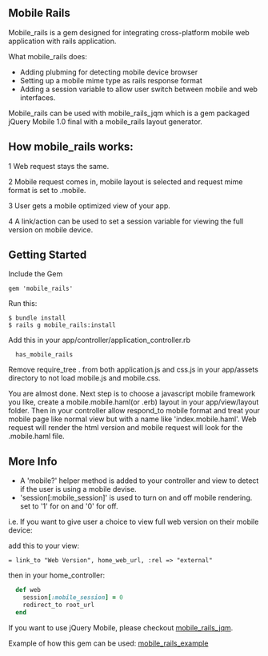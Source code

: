 Mobile Rails 
---------------

Mobile_rails is a gem designed for integrating cross-platform mobile web application with rails application.

What mobile_rails does:

* Adding plubming for detecting mobile device browser
* Setting up a mobile mime type as rails response format
* Adding a session variable to allow user switch between mobile and web interfaces.

Mobile_rails can be used with mobile_rails_jqm which is a gem packaged jQuery Mobile 1.0 final with a mobile_rails layout generator.

How mobile_rails works:
--------------

1 Web request stays the same.

2 Mobile request comes in, mobile layout is selected and request mime format is set to .mobile.

3 User gets a mobile optimized view of your app.

4 A link/action can be used to set a session variable for viewing the full version on mobile device.

Getting Started
---------------

Include the Gem

```
gem 'mobile_rails'
```

Run this:

```
$ bundle install
$ rails g mobile_rails:install
```

Add this in your app/controller/application_controller.rb

```
  has_mobile_rails
```

Remove require_tree . from both application.js and css.js in your app/assets directory to not load mobile.js and mobile.css.

You are almost done. 
Next step is to choose a javascript mobile framework you like, create a mobile.mobile.haml(or .erb) layout in your app/view/layout folder. 
Then in your controller allow respond_to mobile format and treat your mobile page like normal view but with a name like 'index.mobile.haml'. Web request will render the html version and mobile request will look for the .mobile.haml file.

More Info
-------------
* A 'mobile?' helper method is added to your controller and view to detect if the user is using a mobile devise.
* 'session[:mobile_session]' is used to turn on and off mobile rendering. set to '1' for on and '0' for off.

i.e.
If you want to give user a choice to view full web version on their mobile device:

 add this to your view:

```
= link_to "Web Version", home_web_url, :rel => "external"
```

then in your home_controller:

```ruby
  def web
    session[:mobile_session] = 0
    redirect_to root_url
  end
```

If you want to use jQuery Mobile, please checkout [mobile_rails_jqm](https://github.com/hisea/mobile_rails_jqm).

Example of how this gem can be used: [mobile_rails_example](https://github.com/hisea/mobile_rails_example)


